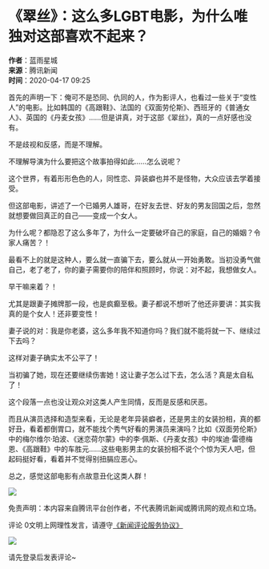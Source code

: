 # 《翠丝》：这么多LGBT电影，为什么唯独对这部喜欢不起来？

**作者**：蓝雨星城  
**来源**：腾讯新闻  
**时间**：2020-04-17 09:25  

首先的声明一下：俺可不是恐同、仇同的人，作为影评人，也看过一些关于“变性人”的电影。比如韩国的《高跟鞋》、法国的《双面劳伦斯》、西班牙的《普通女人》、英国的《丹麦女孩》……但是讲真，对于这部《翠丝》，真的一点好感也没有。

不是歧视和反感，而是不理解。

不理解导演为什么要把这个故事拍得如此……怎么说呢？

这个世界，有着形形色色的人，同性恋、异装癖也并不是怪物，大众应该去学着接受。

但这部电影，讲述了一个已婚男人雄哥，在好友去世、好友的男友回国之后，忽然就想要做回真正的自己——变成一个女人。

为什么呢？都隐忍了这么多年了，为什么一定要破坏自己的家庭，自己的婚姻？令家人痛苦？！

最看不上的就是这种人，要么就一直骗下去，要么就从一开始勇敢。当初没勇气做自己，老了老了，你的妻子需要你的陪伴和照顾时，你说：对不起，我想做女人。

早干嘛来着？！

尤其是跟妻子摊牌那一段，也是疯癫至极。妻子都说不想听了他还非要讲：其实我真的是个女人！还非要变性！

妻子说的对：我是你老婆，这么多年我不知道你吗？我们就不能将就一下、继续过下去吗？

这样对妻子确实太不公平了！

当初骗了她，现在还要继续伤害她！这让妻子怎么过下去，怎么活？真是太自私了！

这个段落一点也没让观众对这类人产生同情，反而是反感和厌恶。

而且从演员选择和造型来看，无论是老年异装癖者，还是男主的女装扮相，真的都好丑，看着都倒胃口，就不能找个秀气好看的男演员来演吗？比如《双面劳伦斯》中的梅尔维尔·珀波、《迷恋荷尔蒙》中的李·佩斯、《丹麦女孩》中的埃迪·雷德梅恩、《高跟鞋》中的车胜元……这些电影男主的女装扮相不说个个惊为天人吧，但起码挺好看，看着并不觉得别扭膈应恶心。

总之，感觉这部电影有点故意丑化这类人群！

![](https://inews.gtimg.com/newsapp_bt/0/1012205723968_6694/0)

免责声明：本内容来自腾讯平台创作者，不代表腾讯新闻或腾讯网的观点和立场。

评论 0文明上网理性发言，请遵守[《新闻评论服务协议》](https://new.qq.com/static/coralinfo.htm)

![](http://inews.gtimg.com/newsapp_ls/0/12597139796/0)

请先登录后发表评论~